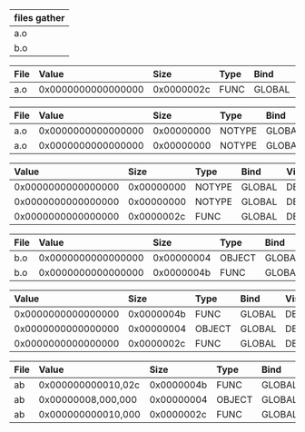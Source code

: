 | files gather |
| :----        |
| a.o          |
| b.o          |

| File  | Value              | Size       | Type  | Bind   | Vis     | Ndx   | Name          |
| :---- | :----              | :----      | :---- | :----  | :----   | :---- | :----         |
| a.o   | 0x0000000000000000 | 0x0000002c | FUNC  | GLOBAL | DEFAULT | 1     | main(.symtab) |


| File  | Value              | Size       | Type   | Bind   | Vis     | Ndx   | Name            |
| :---- | :----              | :----      | :----  | :----  | :----   | :---- | :----           |
| a.o   | 0x0000000000000000 | 0x00000000 | NOTYPE | GLOBAL | DEFAULT | UND   | shared(.symtab) |
| a.o   | 0x0000000000000000 | 0x00000000 | NOTYPE | GLOBAL | DEFAULT | UND   | swap(.symtab)   |


| Value              | Size       | Type   | Bind   | Vis     | Ndx   | Name            |
| :----              | :----      | :----  | :----  | :----   | :---- | :----           |
| 0x0000000000000000 | 0x00000000 | NOTYPE | GLOBAL | DEFAULT | UND   | swap(.symtab)   |
| 0x0000000000000000 | 0x00000000 | NOTYPE | GLOBAL | DEFAULT | UND   | shared(.symtab) |
| 0x0000000000000000 | 0x0000002c | FUNC   | GLOBAL | DEFAULT | 1     | main(.symtab)   |


| File  | Value              | Size       | Type   | Bind   | Vis     | Ndx   | Name            |
| :---- | :----              | :----      | :----  | :----  | :----   | :---- | :----           |
| b.o   | 0x0000000000000000 | 0x00000004 | OBJECT | GLOBAL | DEFAULT | 2     | shared(.symtab) |
| b.o   | 0x0000000000000000 | 0x0000004b | FUNC   | GLOBAL | DEFAULT | 1     | swap(.symtab)   |


| Value              | Size       | Type   | Bind   | Vis     | Ndx   | Name            |
| :----              | :----      | :----  | :----  | :----   | :---- | :----           |
| 0x0000000000000000 | 0x0000004b | FUNC   | GLOBAL | DEFAULT | 1     | swap(.symtab)   |
| 0x0000000000000000 | 0x00000004 | OBJECT | GLOBAL | DEFAULT | 2     | shared(.symtab) |
| 0x0000000000000000 | 0x0000002c | FUNC   | GLOBAL | DEFAULT | 1     | main(.symtab)   |


| File  | Value              | Size       | Type   | Bind   | Vis     | Ndx   | Name            |
| :---- | :----              | :----      | :----  | :----  | :----   | :---- | :----           |
| ab    | 0x000000000010,02c | 0x0000004b | FUNC   | GLOBAL | DEFAULT | 1     | swap(.symtab)   |
| ab    | 0x00000008,000,000 | 0x00000004 | OBJECT | GLOBAL | DEFAULT | 3     | shared(.symtab) |
| ab    | 0x000000000010,000 | 0x0000002c | FUNC   | GLOBAL | DEFAULT | 1     | main(.symtab)   |


